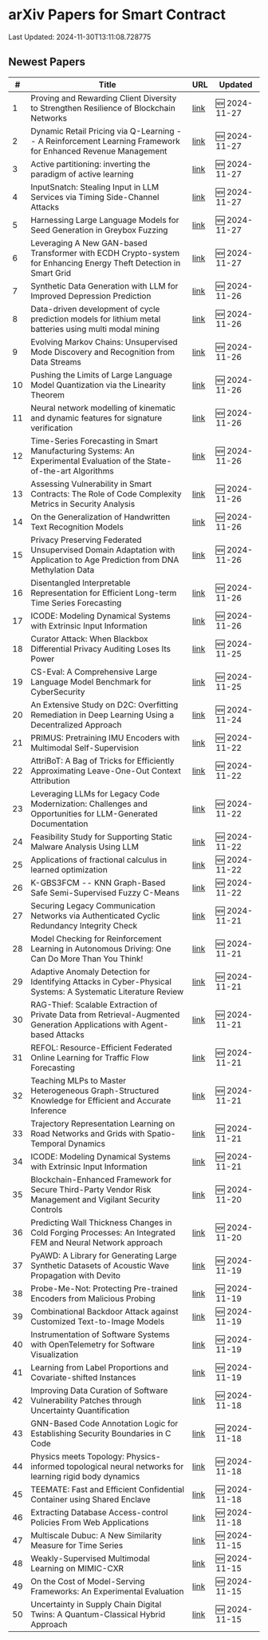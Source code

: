 # arXiv Papers for Smart Contract

Last Updated: 2024-11-30T13:11:08.728775

## Newest Papers

|\#|Title|URL|Updated|
|---|---|---|---|
|1|Proving and Rewarding Client Diversity to Strengthen Resilience of Blockchain Networks|[link](http://arxiv.org/abs/2411.18401v1)|🆕 2024-11-27|
|2|Dynamic Retail Pricing via Q-Learning -- A Reinforcement Learning Framework for Enhanced Revenue Management|[link](http://arxiv.org/abs/2411.18261v1)|🆕 2024-11-27|
|3|Active partitioning: inverting the paradigm of active learning|[link](http://arxiv.org/abs/2411.18254v1)|🆕 2024-11-27|
|4|InputSnatch: Stealing Input in LLM Services via Timing Side-Channel Attacks|[link](http://arxiv.org/abs/2411.18191v1)|🆕 2024-11-27|
|5|Harnessing Large Language Models for Seed Generation in Greybox Fuzzing|[link](http://arxiv.org/abs/2411.18143v1)|🆕 2024-11-27|
|6|Leveraging A New GAN-based Transformer with ECDH Crypto-system for Enhancing Energy Theft Detection in Smart Grid|[link](http://arxiv.org/abs/2411.18023v1)|🆕 2024-11-27|
|7|Synthetic Data Generation with LLM for Improved Depression Prediction|[link](http://arxiv.org/abs/2411.17672v1)|🆕 2024-11-26|
|8|Data-driven development of cycle prediction models for lithium metal batteries using multi modal mining|[link](http://arxiv.org/abs/2411.17625v1)|🆕 2024-11-26|
|9|Evolving Markov Chains: Unsupervised Mode Discovery and Recognition from Data Streams|[link](http://arxiv.org/abs/2411.17528v1)|🆕 2024-11-26|
|10|Pushing the Limits of Large Language Model Quantization via the Linearity Theorem|[link](http://arxiv.org/abs/2411.17525v1)|🆕 2024-11-26|
|11|Neural network modelling of kinematic and dynamic features for signature verification|[link](http://arxiv.org/abs/2411.17506v1)|🆕 2024-11-26|
|12|Time-Series Forecasting in Smart Manufacturing Systems: An Experimental Evaluation of the State-of-the-art Algorithms|[link](http://arxiv.org/abs/2411.17499v1)|🆕 2024-11-26|
|13|Assessing Vulnerability in Smart Contracts: The Role of Code Complexity Metrics in Security Analysis|[link](http://arxiv.org/abs/2411.17343v1)|🆕 2024-11-26|
|14|On the Generalization of Handwritten Text Recognition Models|[link](http://arxiv.org/abs/2411.17332v1)|🆕 2024-11-26|
|15|Privacy Preserving Federated Unsupervised Domain Adaptation with Application to Age Prediction from DNA Methylation Data|[link](http://arxiv.org/abs/2411.17287v1)|🆕 2024-11-26|
|16|Disentangled Interpretable Representation for Efficient Long-term Time Series Forecasting|[link](http://arxiv.org/abs/2411.17257v1)|🆕 2024-11-26|
|17|ICODE: Modeling Dynamical Systems with Extrinsic Input Information|[link](http://arxiv.org/abs/2411.13914v2)|🆕 2024-11-26|
|18|Curator Attack: When Blackbox Differential Privacy Auditing Loses Its Power|[link](http://arxiv.org/abs/2411.16516v1)|🆕 2024-11-25|
|19|CS-Eval: A Comprehensive Large Language Model Benchmark for CyberSecurity|[link](http://arxiv.org/abs/2411.16239v1)|🆕 2024-11-25|
|20|An Extensive Study on D2C: Overfitting Remediation in Deep Learning Using a Decentralized Approach|[link](http://arxiv.org/abs/2411.15876v1)|🆕 2024-11-24|
|21|PRIMUS: Pretraining IMU Encoders with Multimodal Self-Supervision|[link](http://arxiv.org/abs/2411.15127v1)|🆕 2024-11-22|
|22|AttriBoT: A Bag of Tricks for Efficiently Approximating Leave-One-Out Context Attribution|[link](http://arxiv.org/abs/2411.15102v1)|🆕 2024-11-22|
|23|Leveraging LLMs for Legacy Code Modernization: Challenges and Opportunities for LLM-Generated Documentation|[link](http://arxiv.org/abs/2411.14971v1)|🆕 2024-11-22|
|24|Feasibility Study for Supporting Static Malware Analysis Using LLM|[link](http://arxiv.org/abs/2411.14905v1)|🆕 2024-11-22|
|25|Applications of fractional calculus in learned optimization|[link](http://arxiv.org/abs/2411.14855v1)|🆕 2024-11-22|
|26|K-GBS3FCM -- KNN Graph-Based Safe Semi-Supervised Fuzzy C-Means|[link](http://arxiv.org/abs/2411.14728v1)|🆕 2024-11-22|
|27|Securing Legacy Communication Networks via Authenticated Cyclic Redundancy Integrity Check|[link](http://arxiv.org/abs/2411.14394v1)|🆕 2024-11-21|
|28|Model Checking for Reinforcement Learning in Autonomous Driving: One Can Do More Than You Think!|[link](http://arxiv.org/abs/2411.14375v1)|🆕 2024-11-21|
|29|Adaptive Anomaly Detection for Identifying Attacks in Cyber-Physical Systems: A Systematic Literature Review|[link](http://arxiv.org/abs/2411.14278v1)|🆕 2024-11-21|
|30|RAG-Thief: Scalable Extraction of Private Data from Retrieval-Augmented Generation Applications with Agent-based Attacks|[link](http://arxiv.org/abs/2411.14110v1)|🆕 2024-11-21|
|31|REFOL: Resource-Efficient Federated Online Learning for Traffic Flow Forecasting|[link](http://arxiv.org/abs/2411.14046v1)|🆕 2024-11-21|
|32|Teaching MLPs to Master Heterogeneous Graph-Structured Knowledge for Efficient and Accurate Inference|[link](http://arxiv.org/abs/2411.14035v1)|🆕 2024-11-21|
|33|Trajectory Representation Learning on Road Networks and Grids with Spatio-Temporal Dynamics|[link](http://arxiv.org/abs/2411.14014v1)|🆕 2024-11-21|
|34|ICODE: Modeling Dynamical Systems with Extrinsic Input Information|[link](http://arxiv.org/abs/2411.13914v1)|🆕 2024-11-21|
|35|Blockchain-Enhanced Framework for Secure Third-Party Vendor Risk Management and Vigilant Security Controls|[link](http://arxiv.org/abs/2411.13447v1)|🆕 2024-11-20|
|36|Predicting Wall Thickness Changes in Cold Forging Processes: An Integrated FEM and Neural Network approach|[link](http://arxiv.org/abs/2411.13366v1)|🆕 2024-11-20|
|37|PyAWD: A Library for Generating Large Synthetic Datasets of Acoustic Wave Propagation with Devito|[link](http://arxiv.org/abs/2411.12636v1)|🆕 2024-11-19|
|38|Probe-Me-Not: Protecting Pre-trained Encoders from Malicious Probing|[link](http://arxiv.org/abs/2411.12508v1)|🆕 2024-11-19|
|39|Combinational Backdoor Attack against Customized Text-to-Image Models|[link](http://arxiv.org/abs/2411.12389v1)|🆕 2024-11-19|
|40|Instrumentation of Software Systems with OpenTelemetry for Software Visualization|[link](http://arxiv.org/abs/2411.12380v1)|🆕 2024-11-19|
|41|Learning from Label Proportions and Covariate-shifted Instances|[link](http://arxiv.org/abs/2411.12334v1)|🆕 2024-11-19|
|42|Improving Data Curation of Software Vulnerability Patches through Uncertainty Quantification|[link](http://arxiv.org/abs/2411.11659v1)|🆕 2024-11-18|
|43|GNN-Based Code Annotation Logic for Establishing Security Boundaries in C Code|[link](http://arxiv.org/abs/2411.11567v1)|🆕 2024-11-18|
|44|Physics meets Topology: Physics-informed topological neural networks for learning rigid body dynamics|[link](http://arxiv.org/abs/2411.11467v1)|🆕 2024-11-18|
|45|TEEMATE: Fast and Efficient Confidential Container using Shared Enclave|[link](http://arxiv.org/abs/2411.11423v1)|🆕 2024-11-18|
|46|Extracting Database Access-control Policies From Web Applications|[link](http://arxiv.org/abs/2411.11380v1)|🆕 2024-11-18|
|47|Multiscale Dubuc: A New Similarity Measure for Time Series|[link](http://arxiv.org/abs/2411.10418v1)|🆕 2024-11-15|
|48|Weakly-Supervised Multimodal Learning on MIMIC-CXR|[link](http://arxiv.org/abs/2411.10356v1)|🆕 2024-11-15|
|49|On the Cost of Model-Serving Frameworks: An Experimental Evaluation|[link](http://arxiv.org/abs/2411.10337v1)|🆕 2024-11-15|
|50|Uncertainty in Supply Chain Digital Twins: A Quantum-Classical Hybrid Approach|[link](http://arxiv.org/abs/2411.10254v1)|🆕 2024-11-15|
